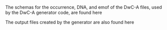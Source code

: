The schemas for the occurrence, DNA, and emof of the DwC-A files, used by the DwC-A generator code, are found here

The output files created by the generator are also found here 
